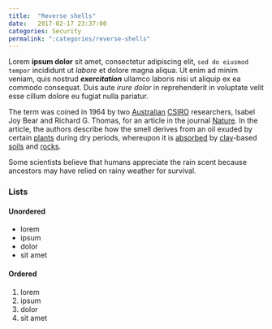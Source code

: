 ```yaml
---
title:  "Reverse shells"
date:   2017-02-17 23:37:00
categories: Security
permalink: ":categories/reverse-shells"
---
```


Lorem **ipsum dolor** sit amet, consectetur adipiscing elit, `sed do eiusmod tempor` incididunt ut *labore* et dolore magna aliqua. Ut enim ad minim veniam, quis nostrud ***exercitation*** ullamco laboris nisi ut aliquip ex ea commodo consequat. Duis aute *irure dolor* in reprehenderit in voluptate velit esse cillum dolore eu fugiat nulla pariatur.

The term was coined in 1964 by two [Australian](https://en.wikipedia.org/wiki/Australia) [CSIRO](https://en.wikipedia.org/wiki/CSIRO) researchers, Isabel Joy Bear and Richard G. Thomas, for an article in the journal [Nature](https://en.wikipedia.org/wiki/Nature_(journal)). In the article, the authors describe how the smell derives from an oil exuded by certain [plants](https://en.wikipedia.org/wiki/Plants) during dry periods, whereupon it is [absorbed](https://en.wikipedia.org/wiki/Absorption_(chemistry)) by [clay](https://en.wikipedia.org/wiki/Clay)-based [soils](https://en.wikipedia.org/wiki/Soil) and [rocks](https://en.wikipedia.org/wiki/Rock_(geology)).


Some scientists believe that humans appreciate the rain scent because ancestors may have relied on rainy weather for survival.

### Lists

#### Unordered

 * lorem
 * ipsum
 * dolor
 * sit amet

#### Ordered

1. lorem
2. ipsum
3. dolor
4. sit amet
